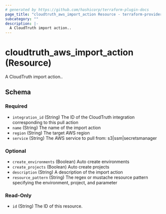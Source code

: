 ```yaml
---
# generated by https://github.com/hashicorp/terraform-plugin-docs
page_title: "cloudtruth_aws_import_action Resource - terraform-provider-cloudtruth"
subcategory: ""
description: |-
  A CloudTruth import action..
---
```


# cloudtruth_aws_import_action (Resource)

A CloudTruth import action..



<!-- schema generated by tfplugindocs -->
## Schema

### Required

- `integration_id` (String) The ID of the CloudTruth integration corresponding to this pull action
- `name` (String) The name of the import action
- `region` (String) The target AWS region
- `service` (String) The AWS service to pull from: s3|ssm|secretsmanager

### Optional

- `create_environments` (Boolean) Auto create environments
- `create_projects` (Boolean) Auto create projects
- `description` (String) A description of the import action
- `resource_pattern` (String) The regex or mustache resource pattern specifying the environment, project, and parameter

### Read-Only

- `id` (String) The ID of this resource.


